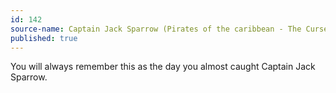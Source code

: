 ```yaml
---
id: 142
source-name: Captain Jack Sparrow (Pirates of the caribbean - The Curse Of The Black Pearl)
published: true
---
```

 You will always remember this as the day you almost caught Captain Jack Sparrow.

